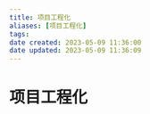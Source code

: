 ```yaml
---
title: 项目工程化
aliases: [项目工程化]
tags: 
date created: 2023-05-09 11:36:00
date updated: 2023-05-09 11:36:09
---
```


# 项目工程化
